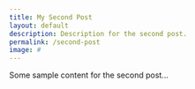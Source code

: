 ```yaml
---
title: My Second Post
layout: default
description: Description for the second post.
permalink: /second-post
image: #
---
```


Some sample content for the second post...
